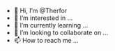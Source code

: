 - 👋 Hi, I’m @Therfor
- 👀 I’m interested in ...
- 🌱 I’m currently learning ...
- 💞️ I’m looking to collaborate on ...
- 📫 How to reach me ...

<!---
Therfor/Therfor is a ✨ special ✨ repository because its `README.md` (this file) appears on your GitHub profile.
You can click the Preview link to take a look at your changes.
--->
